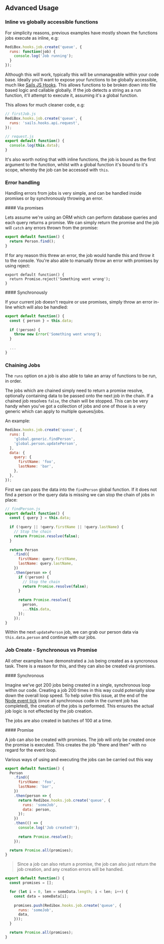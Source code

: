 ## Advanced Usage

### Inline vs globally accessible functions

For simplicity reasons, previous examples have mostly shown the functions jobs execute as inline, e.g:

```javascript
RediBox.hooks.job.create('queue', {
  runs: function(job) {
    console.log('Job running');
  }
});
```

Although this will work, typically this will be unmanageable within your code base. Ideally you'll want to expose your functions
to be globally accessible, much like [Sails JS Hooks](http://sailsjs.org/documentation/concepts/extending-sails/hooks). This allows
functions to be broken down into file based logic and callable globally. If the job detects a string as a run function,
it'll attempt to execute it, assuming it's a global function.

This allows for much cleaner code, e.g:

```javascript
// firstJob.js
RediBox.hooks.job.create('queue', {
  runs: 'sails.hooks.api.request',
});
```

```javascript
// request.js
export default function() {
  console.log(this.data);
}
```

It's also worth noting that with inline functions, the job is bound as the first argument to the function, whilst with 
a global function it's bound to it's scope, whereby the job can be accessed with `this`.

### Error handling

Handling errors from jobs is very simple, and can be handled inside promises or by synchronously throwing an error.

#### Via promises

Lets assume we're using an ORM which can perform database queries and each query returns a promise. We can simply return the promise and the job will `catch` any errors thrown from the promise:

```javascript
export default function() {
  return Person.find();
}
```

If for any reason this threw an error, the job would handle this and throw it to the console. You're also able to manually throw an error with promises by using reject:

```
export default function() {
  return Promise.reject('Something went wrong');
}
```

#### Synchronously

If your current job doesn't require or use promises, simply throw an error in-line which will also be handled:

```javascript
export default function() {
  const { person } = this.data;
  
  if (!person) {
    throw new Error('Something went wrong');
  }
  
  ...
}
```

### Chaining Jobs

The `runs` option on a job is also able to take an array of functions to be run, in order.

The jobs which are chained simply need to return a promise resolve, optionally containing data to be passed onto the next job in the chain. If a chained job resolves `false`, the chain will be stopped. This can be very handy when you've got a collection of jobs and one of those is a very generic which can apply to multiple queues/jobs.

An example:

```javascript
Redibox.hooks.job.create('queue', {
  runs: [
    'global.generic.findPerson',
    'global.person.updatePerson',
  ],
  data: {
    query: {
      firstName: 'foo',
      lastName: 'bar',
    },
  },
});
```

First we can pass the data into the `findPerson` global function. If it does not find a person or the query data is missing we can stop the chain of jobs in place:

```javascript
// findPerson.js
export default function() {
  const { query } = this.data;
  
  if (!query || !query.firstName || !query.lastName) {
    // Stop the chain
    return Promise.resolve(false);
  }
  
  return Person
    .find({
      firstName: query.firstName,
      lastName: query.lastName,
    })
    .then(person => {
      if (!person) {
        // Stop the chain
        return Promise.resolve(false);
      }
      
      return Promise.resolve({
        person,
        ...this.data,
      });
    });
}
```

Within the next `updatePerson` job, we can grab our person data via `this.data.person` and continue with our jobs.

### Job Create - Synchronous vs Promise

All other examples have demonstrated a `Job` being created as a syncronous task. There is a reason for this, and they can also be created via promises.

#### Synchronous

Imagine we've got 200 jobs being created in a single, synchronous loop within our code. Creating a job 200 times in 
this way could potenially slow down the overall loop speed. To help solve this issue, at the end of the [Node event tick](https://github.com/nodejs/node/blob/master/doc/topics/the-event-loop-timers-and-nexttick.md) (once all synchronous code in the current job has completed), the creation of the jobs is performed. This ensures the actual job logic is not 
effected by the job creation.

The jobs are also created in batches of 100 at a time.

#### Promise

A job can also be created with promises. The job will only be created once the promise is executed. This creates the job
"there and then" with no regard for the event loop. 

Various ways of using and executing the jobs can be carried out this way

```javascript
export default function() {
  Person
    .find({
      firstName: 'foo',
      lastName: 'bar',
    })
    .then(person => { 
      return Redibox.hooks.job.create('queue', {
        runs: 'someJob',
        data: person,
      });
    })
    .then(() => {
      console.log('Job created!');
      
      return Promise.resolve();
    });

  return Promise.all(promises);
}
```

> Since a job can also return a promise, the job can also just return the job creation, and any creation errors will be handled.

```javascript
export default function() {
  const promises = [];

  for (let i = 0, len = someData.length; i < len; i++) {
    const data = someData[i];
    
    promises.push(Redibox.hooks.job.create('queue', {
      runs: 'someJob',
      data,
    }));
  }

  return Promise.all(promises);
}
```
